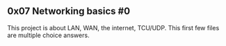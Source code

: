 ## 0x07 Networking basics #0

This project is about LAN, WAN, the internet, TCU/UDP. This first few files are
multiple choice answers.